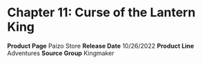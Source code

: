 ﻿---
id: '180'
name: Chapter 11. Curse of the Lantern King
rarity: Common
rus_type_level: null
source: null
trait: null
type: Source

---
# Chapter 11: Curse of the Lantern King

**Product Page** Paizo Store
**Release Date** 10/26/2022
**Product Line** Adventures
**Source Group** Kingmaker